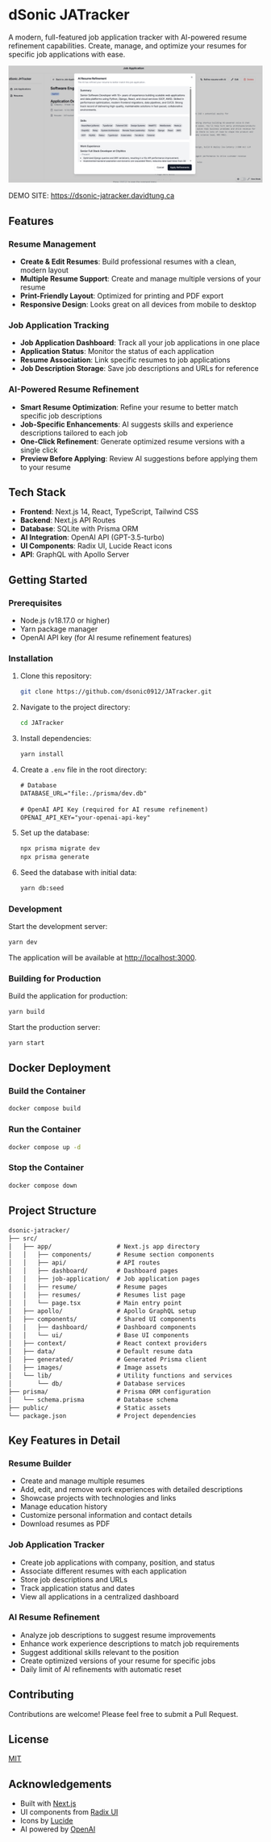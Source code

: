# dSonic JATracker

A modern, full-featured job application tracker with AI-powered resume refinement capabilities. Create, manage, and optimize your resumes for specific job applications with ease.

![JATracker Resume Refinement Screenshot](https://github.com/dsonic0912/JATracker/blob/main/src/images/screenshots/screenshot_jartracker_resume_refinement.png)

DEMO SITE: https://dsonic-jatracker.davidtung.ca

## Features

### Resume Management

- **Create & Edit Resumes**: Build professional resumes with a clean, modern layout
- **Multiple Resume Support**: Create and manage multiple versions of your resume
- **Print-Friendly Layout**: Optimized for printing and PDF export
- **Responsive Design**: Looks great on all devices from mobile to desktop

### Job Application Tracking

- **Job Application Dashboard**: Track all your job applications in one place
- **Application Status**: Monitor the status of each application
- **Resume Association**: Link specific resumes to job applications
- **Job Description Storage**: Save job descriptions and URLs for reference

### AI-Powered Resume Refinement

- **Smart Resume Optimization**: Refine your resume to better match specific job descriptions
- **Job-Specific Enhancements**: AI suggests skills and experience descriptions tailored to each job
- **One-Click Refinement**: Generate optimized resume versions with a single click
- **Preview Before Applying**: Review AI suggestions before applying them to your resume

## Tech Stack

- **Frontend**: Next.js 14, React, TypeScript, Tailwind CSS
- **Backend**: Next.js API Routes
- **Database**: SQLite with Prisma ORM
- **AI Integration**: OpenAI API (GPT-3.5-turbo)
- **UI Components**: Radix UI, Lucide React icons
- **API**: GraphQL with Apollo Server

## Getting Started

### Prerequisites

- Node.js (v18.17.0 or higher)
- Yarn package manager
- OpenAI API key (for AI resume refinement features)

### Installation

1. Clone this repository:

   ```bash
   git clone https://github.com/dsonic0912/JATracker.git
   ```

2. Navigate to the project directory:

   ```bash
   cd JATracker
   ```

3. Install dependencies:

   ```bash
   yarn install
   ```

4. Create a `.env` file in the root directory:

   ```
   # Database
   DATABASE_URL="file:./prisma/dev.db"

   # OpenAI API Key (required for AI resume refinement)
   OPENAI_API_KEY="your-openai-api-key"
   ```

5. Set up the database:

   ```bash
   npx prisma migrate dev
   npx prisma generate
   ```

6. Seed the database with initial data:

   ```bash
   yarn db:seed
   ```

### Development

Start the development server:

```bash
yarn dev
```

The application will be available at [http://localhost:3000](http://localhost:3000).

### Building for Production

Build the application for production:

```bash
yarn build
```

Start the production server:

```bash
yarn start
```

## Docker Deployment

### Build the Container

```bash
docker compose build
```

### Run the Container

```bash
docker compose up -d
```

### Stop the Container

```bash
docker compose down
```

## Project Structure

```
dsonic-jatracker/
├── src/
│   ├── app/                  # Next.js app directory
│   │   ├── components/       # Resume section components
│   │   ├── api/              # API routes
│   │   ├── dashboard/        # Dashboard pages
│   │   ├── job-application/  # Job application pages
│   │   ├── resume/           # Resume pages
│   │   ├── resumes/          # Resumes list page
│   │   └── page.tsx          # Main entry point
│   ├── apollo/               # Apollo GraphQL setup
│   ├── components/           # Shared UI components
│   │   ├── dashboard/        # Dashboard components
│   │   └── ui/               # Base UI components
│   ├── context/              # React context providers
│   ├── data/                 # Default resume data
│   ├── generated/            # Generated Prisma client
│   ├── images/               # Image assets
│   └── lib/                  # Utility functions and services
│       └── db/               # Database services
├── prisma/                   # Prisma ORM configuration
│   └── schema.prisma         # Database schema
├── public/                   # Static assets
└── package.json              # Project dependencies
```

## Key Features in Detail

### Resume Builder

- Create and manage multiple resumes
- Add, edit, and remove work experiences with detailed descriptions
- Showcase projects with technologies and links
- Manage education history
- Customize personal information and contact details
- Download resumes as PDF

### Job Application Tracker

- Create job applications with company, position, and status
- Associate different resumes with each application
- Store job descriptions and URLs
- Track application status and dates
- View all applications in a centralized dashboard

### AI Resume Refinement

- Analyze job descriptions to suggest resume improvements
- Enhance work experience descriptions to match job requirements
- Suggest additional skills relevant to the position
- Create optimized versions of your resume for specific jobs
- Daily limit of AI refinements with automatic reset

## Contributing

Contributions are welcome! Please feel free to submit a Pull Request.

## License

[MIT](https://choosealicense.com/licenses/mit/)

## Acknowledgements

- Built with [Next.js](https://nextjs.org/)
- UI components from [Radix UI](https://www.radix-ui.com/)
- Icons by [Lucide](https://lucide.dev/)
- AI powered by [OpenAI](https://openai.com/)
